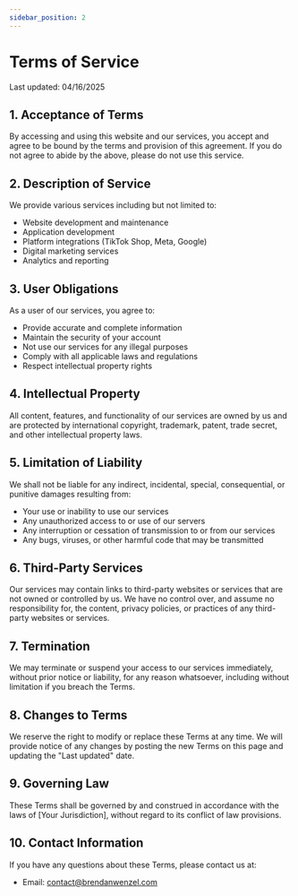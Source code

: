 ```yaml
---
sidebar_position: 2
---
```


# Terms of Service

Last updated: 04/16/2025

## 1. Acceptance of Terms

By accessing and using this website and our services, you accept and agree to be bound by the terms and provision of this agreement. If you do not agree to abide by the above, please do not use this service.

## 2. Description of Service

We provide various services including but not limited to:
- Website development and maintenance
- Application development
- Platform integrations (TikTok Shop, Meta, Google)
- Digital marketing services
- Analytics and reporting

## 3. User Obligations

As a user of our services, you agree to:
- Provide accurate and complete information
- Maintain the security of your account
- Not use our services for any illegal purposes
- Comply with all applicable laws and regulations
- Respect intellectual property rights

## 4. Intellectual Property

All content, features, and functionality of our services are owned by us and are protected by international copyright, trademark, patent, trade secret, and other intellectual property laws.

## 5. Limitation of Liability

We shall not be liable for any indirect, incidental, special, consequential, or punitive damages resulting from:
- Your use or inability to use our services
- Any unauthorized access to or use of our servers
- Any interruption or cessation of transmission to or from our services
- Any bugs, viruses, or other harmful code that may be transmitted

## 6. Third-Party Services

Our services may contain links to third-party websites or services that are not owned or controlled by us. We have no control over, and assume no responsibility for, the content, privacy policies, or practices of any third-party websites or services.

## 7. Termination

We may terminate or suspend your access to our services immediately, without prior notice or liability, for any reason whatsoever, including without limitation if you breach the Terms.

## 8. Changes to Terms

We reserve the right to modify or replace these Terms at any time. We will provide notice of any changes by posting the new Terms on this page and updating the "Last updated" date.

## 9. Governing Law

These Terms shall be governed by and construed in accordance with the laws of [Your Jurisdiction], without regard to its conflict of law provisions.

## 10. Contact Information

If you have any questions about these Terms, please contact us at:
- Email: contact@brendanwenzel.com 